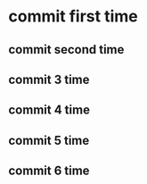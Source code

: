 # commit first time

## commit second time

## commit 3 time

## commit 4 time

## commit 5 time

## commit 6 time
